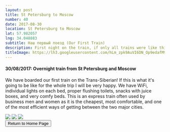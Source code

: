 ```yaml
---
layout: post
title: St Petersburg to Moscow
number: 40
date: 2017-08-30
location: St Petersburg to Moscow
lat: 57.982057
lng: 34.048883
subtitle: Наш первый поезд (Our First Train)
description: First night on the train, if only all trains were like this!
titleImage: https://lh3.googleusercontent.com/hLm_zpk9AuVI6DN_Op9edafM9Jfn-nm_o-a4F6zI8jn4NxU7Un-Wr_qhThmevyyPUVahuP3QrueNStB_v-ghsEfxbweyzorkSsfNqwYsRAAONnKvAjApy5nyoMQReaWGGGyVS3G3dC4=w2400
---
```


<h4>30/08/2017: Overnight train from St Petersburg and Moscow</h4>

We have boarded our first train on the Trans-Siberian! If this is what it's going to be like for the whole trip I will be very happy. We have WiFi, individual lights on each bed, proper flushing toilets, snacks with juice boxes, and very comfy beds. This is an express train often used by business men and women as it is the cheapest, most comfortable, and one of the most efficient ways of getting between the two major cities.

<img src="https://lh3.googleusercontent.com/hLm_zpk9AuVI6DN_Op9edafM9Jfn-nm_o-a4F6zI8jn4NxU7Un-Wr_qhThmevyyPUVahuP3QrueNStB_v-ghsEfxbweyzorkSsfNqwYsRAAONnKvAjApy5nyoMQReaWGGGyVS3G3dC4=w2400" class="image1">
<img src="https://lh3.googleusercontent.com/8b_T_p1iZQZa99ab8YNkUDZHCGMi-sducVnq7_ZbDEEeSJMGhtAuVSqgKXM5Q4Vvkd01vK5sgiNnp5_Is492PkfU7Z00UJ_fJU6tyfQB1GJITu53LzF_9N44Ipabjq31ryFuf_eDHf8=w2400" class="image1">
<img src="https://lh3.googleusercontent.com/DC8hw9GJLVJK_gSocyYQBDMu4DoeDNQAVQ9N2TXxcNaKS7FWL_aA3il7jX0em2DHYMC_NqTD6heKKcO4c6xretMXIPT3xF54CgxIPDVdksExF306ZtPnmzBDdvTVVnSxOjLIA1wvotI=w2400" class="image1">

<div class="wrapper">
  <input type="button" class="button" value="Return to Home Page" onclick="self.close()">
</div>
